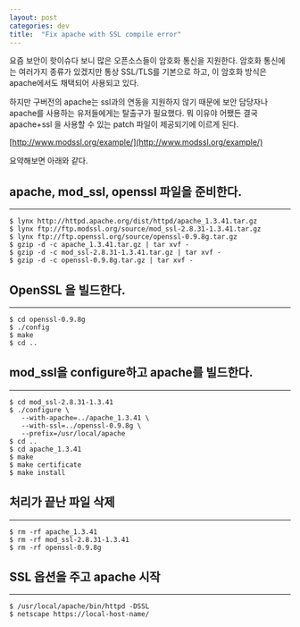 ```yaml
---
layout: post
categories: dev 
title:  "Fix apache with SSL compile error"
---
```



요즘 보안이 핫이슈다 보니 많은 오픈소스들이 암호화 통신을 지원한다. 암호화 통신에는 여러가지 종류가 있겠지만 통상 SSL/TLS를 기본으로 하고, 이 암호화 방식은 apache에서도 채택되어 사용되고 있다.

하지만 구버전의 apache는 ssl과의 연동을 지원하지 않기 때문에 보안 담당자나 apache를 사용하는 유저들에게는 탈출구가 필요했다.
뭐 이유야 어쨌든 결국 apache+ssl 을 사용할 수 있는 patch 파일이 제공되기에 이르게 된다.

[http://www.modssl.org/example/](http://www.modssl.org/example/)

요약해보면 아래와 같다.

## apache, mod_ssl, openssl 파일을 준비한다.  
----
	$ lynx http://httpd.apache.org/dist/httpd/apache_1.3.41.tar.gz  
	$ lynx ftp://ftp.modssl.org/source/mod_ssl-2.8.31-1.3.41.tar.gz  
	$ lynx ftp://ftp.openssl.org/source/openssl-0.9.8g.tar.gz  
	$ gzip -d -c apache_1.3.41.tar.gz | tar xvf -  
	$ gzip -d -c mod_ssl-2.8.31-1.3.41.tar.gz | tar xvf -  
	$ gzip -d -c openssl-0.9.8g.tar.gz | tar xvf -  

## OpenSSL 을 빌드한다. 
----
	$ cd openssl-0.9.8g 
	$ ./config 
	$ make 
	$ cd .. 

## mod_ssl을 configure하고 apache를 빌드한다.
----
	$ cd mod_ssl-2.8.31-1.3.41  
	$ ./configure \  
	   --with-apache=../apache_1.3.41 \  
	   --with-ssl=../openssl-0.9.8g \  
	   --prefix=/usr/local/apache  
	$ cd ..  
	$ cd apache_1.3.41  
	$ make  
	$ make certificate  
	$ make install  


## 처리가 끝난 파일 삭제
----
	$ rm -rf apache_1.3.41  
	$ rm -rf mod_ssl-2.8.31-1.3.41  
	$ rm -rf openssl-0.9.8g  


## SSL 옵션을 주고 apache 시작
----
	$ /usr/local/apache/bin/httpd -DSSL  
	$ netscape https://local-host-name/  
